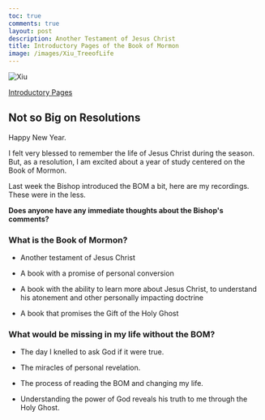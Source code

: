 ```yaml
---
toc: true
comments: true
layout: post
description: Another Testament of Jesus Christ
title: Introductory Pages of the Book of Mormon
image: /images/Xiu_TreeofLife
---
```


![Xiu]({{site.baseurl}}/images/Xiu_TreeofLife)

[Introductory Pages](https://www.churchofjesuschrist.org/study/manual/come-follow-me-for-home-and-church-book-of-mormon-2024/01?lang=eng)


## Not so Big on Resolutions
Happy New Year. 

I felt very blessed to remember the life of Jesus Christ during the season.  But, as a resolution, I am excited about a year of study centered on the Book of Mormon. 

Last week the Bishop introduced the BOM a bit, here are my recordings.  These were in the less.  

**Does anyone have any **immediate thoughts **about** the Bishop**'s comments?**

### What is the Book of Mormon?

- Another testament of Jesus Christ

- A book with a promise of personal conversion

- A book with the ability to learn more about Jesus Christ, to understand his atonement and other personally impacting doctrine

- A book that promises the Gift of the Holy Ghost 


### What would be missing in my life without the BOM?

- The day I knelled to ask God if it were true. 

- The miracles of personal revelation.

- The process of reading the BOM and changing my life.

- Understanding the power of God reveals his truth to me through the Holy Ghost.